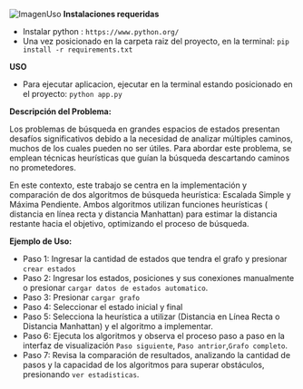 
![ImagenUso](https://github.com/AxelK1999/algBusquedaHeuristica/assets/69541858/ebd6dd32-ea24-469e-9fb9-ff9b1c51550c)
**Instalaciones requeridas**
- Instalar python :  `https://www.python.org/ `
- Una vez posicionado en la carpeta raiz del proyecto, en la terminal:  `pip install -r requirements.txt`
  
**USO**
  - Para ejecutar aplicacion, ejecutar en la terminal estando posicionado en el proyecto:  `python app.py `

**Descripción del Problema:**

Los problemas de búsqueda en grandes espacios de estados presentan desafíos significativos debido a la necesidad de analizar múltiples caminos, muchos de los cuales pueden no ser útiles. Para abordar este problema, se emplean técnicas heurísticas que guían la búsqueda descartando caminos no prometedores.

En este contexto, este trabajo se centra en la implementación y comparación de dos algoritmos de búsqueda heurística: Escalada Simple y Máxima Pendiente. Ambos algoritmos utilizan funciones heurísticas ( distancia en línea recta y distancia Manhattan) para estimar la distancia restante hacia el objetivo, optimizando el proceso de búsqueda.

**Ejemplo de Uso:**

 - Paso 1: Ingresar la cantidad de estados que tendra el grafo y presionar `crear estados`
 - Paso 2: Ingresar los estados, posiciones y sus conexiones manualmente o presionar `cargar datos de estados automatico`.
 - Paso 3: Presionar `cargar grafo`
 - Paso 4: Seleccionar el estado inicial y final
 - Paso 5: Selecciona la heurística a utilizar (Distancia en Línea Recta o Distancia Manhattan) y el algoritmo a implementar.
 - Paso 6: Ejecuta los algoritmos y observa el proceso paso a paso en la interfaz de visualización `Paso siguiente`, `Paso antrior`,`Grafo completo`.
 - Paso 7: Revisa la comparación de resultados, analizando la cantidad de pasos y la capacidad de los algoritmos para superar obstáculos, presionando `ver estadisticas`.
